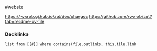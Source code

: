 
#website 

https://rwxrob.github.io/zet/dex/changes
https://github.com/rwxrob/zet?tab=readme-ov-file


### Backlinks
```dataview 
list from [[#]] where contains(file.outlinks, this.file.link)
```


